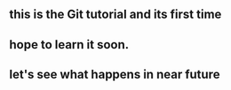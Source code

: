 ## this is the Git tutorial and its first time
## hope to learn it soon.
## let's see what happens in near future